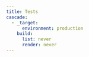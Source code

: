 ```yaml
---
title: Tests
cascade:
  - _target:
      environment: production
    build:
      list: never
      render: never
---
```

